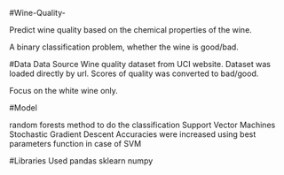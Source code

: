 #Wine-Quality-

Predict wine quality based on the chemical properties of the wine.

A binary classification problem, whether the wine is good/bad.

#Data
Data Source
Wine quality dataset from UCI website.
Dataset was loaded directly by url.
Scores of quality was converted to bad/good.

Focus on the white wine only.

#Model 

random forests method to do the classification
Support Vector Machines 
Stochastic Gradient Descent
Accuracies were increased using best parameters function in case of SVM

#Libraries Used
pandas
sklearn
numpy
